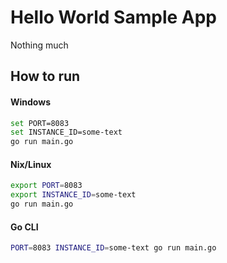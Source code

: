 # Hello World Sample App

Nothing much

## How to run

#### Windows

```bash
set PORT=8083
set INSTANCE_ID=some-text
go run main.go
```

#### Nix/Linux

```bash
export PORT=8083
export INSTANCE_ID=some-text
go run main.go
```

#### Go CLI

```bash
PORT=8083 INSTANCE_ID=some-text go run main.go
```
